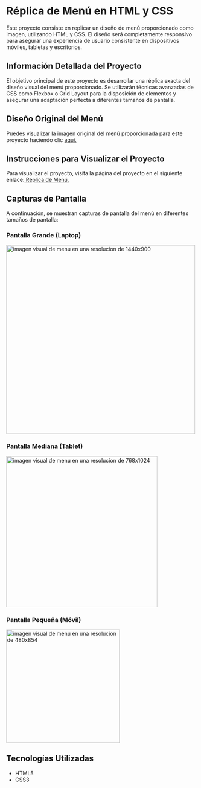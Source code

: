# Réplica de Menú en HTML y CSS
Este proyecto consiste en replicar un diseño de menú proporcionado como imagen, utilizando HTML y CSS. El diseño será completamente responsivo para asegurar una experiencia de usuario consistente en dispositivos móviles, tabletas y escritorios.

## Información Detallada del Proyecto
El objetivo principal de este proyecto es desarrollar una réplica exacta del diseño visual del menú proporcionado. Se utilizarán técnicas avanzadas de CSS como Flexbox o Grid Layout para la disposición de elementos y asegurar una adaptación perfecta a diferentes tamaños de pantalla.

## Diseño Original del Menú
Puedes visualizar la imagen original del menú proporcionada para este proyecto haciendo clic <a href="https://dribbble.com/shots/20184753-Photo-Gallery/attachments/15255582?mode=media">aquí.</a>

## Instrucciones para Visualizar el Proyecto
Para visualizar el proyecto, visita la página del proyecto en el siguiente enlace:<a href="https://ludmilaberto.github.io/ProyectoCinco-Men-/#seguidos"> Réplica de Menú.</a>

## Capturas de Pantalla
A continuación, se muestran capturas de pantalla del menú en diferentes tamaños de pantalla:

### Pantalla Grande (Laptop)
<img src="https://github.com/LudmilaBerto/ProyectoCinco-Men-/assets/170376662/c7b3b07c-ceba-470c-b2ae-8e3fc60e03d2" alt="imagen visual de menu en una resolucion de 1440x900" width="500px"/>


### Pantalla Mediana (Tablet)
<img src="https://github.com/LudmilaBerto/ProyectoCinco-Men-/assets/170376662/ec18af5b-bc2f-4e50-8d9b-647439518e1f" alt="imagen visual de menu en una resolucion de 768x1024" width="400px"/>


### Pantalla Pequeña (Móvil)
<img src="https://github.com/LudmilaBerto/ProyectoCinco-Men-/assets/170376662/e03b92d6-6e49-497b-a7d4-61b24b474e01" alt="imagen visual de menu en una resolucion de 480x854" width="300px"/>



## Tecnologías Utilizadas
- HTML5
- CSS3
